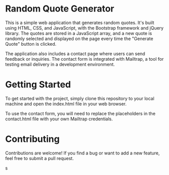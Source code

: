 # Random Quote Generator
This is a simple web application that generates random quotes. It's built using HTML, CSS, and JavaScript, with the Bootstrap framework and jQuery library. The quotes are stored in a JavaScript array, and a new quote is randomly selected and displayed on the page every time the "Generate Quote" button is clicked.

The application also includes a contact page where users can send feedback or inquiries. The contact form is integrated with Mailtrap, a tool for testing email delivery in a development environment.

# Getting Started
To get started with the project, simply clone this repository to your local machine and open the index.html file in your web browser.

To use the contact form, you will need to replace the placeholders in the contact.html file with your own Mailtrap credentials.

# Contributing
Contributions are welcome! If you find a bug or want to add a new feature, feel free to submit a pull request.

s